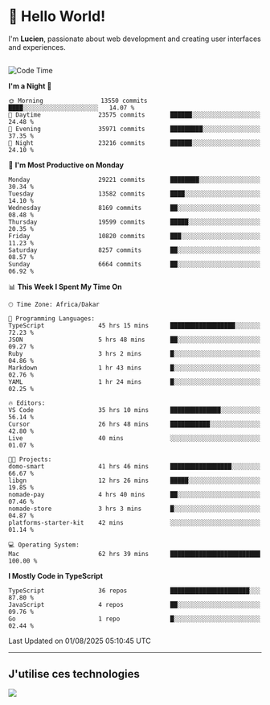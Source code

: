 # 👋 Hello World!

I'm **Lucien**, passionate about web development and creating user interfaces and experiences.

##

<!--START_SECTION:waka-->
![Code Time](http://img.shields.io/badge/Code%20Time-3%2C558%20hrs%2032%20mins-blue)

**I'm a Night 🦉** 

```text
🌞 Morning                13550 commits       ████░░░░░░░░░░░░░░░░░░░░░   14.07 % 
🌆 Daytime                23575 commits       ██████░░░░░░░░░░░░░░░░░░░   24.48 % 
🌃 Evening                35971 commits       █████████░░░░░░░░░░░░░░░░   37.35 % 
🌙 Night                  23216 commits       ██████░░░░░░░░░░░░░░░░░░░   24.10 % 
```
📅 **I'm Most Productive on Monday** 

```text
Monday                   29221 commits       ████████░░░░░░░░░░░░░░░░░   30.34 % 
Tuesday                  13582 commits       ████░░░░░░░░░░░░░░░░░░░░░   14.10 % 
Wednesday                8169 commits        ██░░░░░░░░░░░░░░░░░░░░░░░   08.48 % 
Thursday                 19599 commits       █████░░░░░░░░░░░░░░░░░░░░   20.35 % 
Friday                   10820 commits       ███░░░░░░░░░░░░░░░░░░░░░░   11.23 % 
Saturday                 8257 commits        ██░░░░░░░░░░░░░░░░░░░░░░░   08.57 % 
Sunday                   6664 commits        ██░░░░░░░░░░░░░░░░░░░░░░░   06.92 % 
```


📊 **This Week I Spent My Time On** 

```text
🕑︎ Time Zone: Africa/Dakar

💬 Programming Languages: 
TypeScript               45 hrs 15 mins      ██████████████████░░░░░░░   72.23 % 
JSON                     5 hrs 48 mins       ██░░░░░░░░░░░░░░░░░░░░░░░   09.27 % 
Ruby                     3 hrs 2 mins        █░░░░░░░░░░░░░░░░░░░░░░░░   04.86 % 
Markdown                 1 hr 43 mins        █░░░░░░░░░░░░░░░░░░░░░░░░   02.76 % 
YAML                     1 hr 24 mins        █░░░░░░░░░░░░░░░░░░░░░░░░   02.25 % 

🔥 Editors: 
VS Code                  35 hrs 10 mins      ██████████████░░░░░░░░░░░   56.14 % 
Cursor                   26 hrs 48 mins      ███████████░░░░░░░░░░░░░░   42.80 % 
Live                     40 mins             ░░░░░░░░░░░░░░░░░░░░░░░░░   01.07 % 

🐱‍💻 Projects: 
domo-smart               41 hrs 46 mins      █████████████████░░░░░░░░   66.67 % 
libgn                    12 hrs 26 mins      █████░░░░░░░░░░░░░░░░░░░░   19.85 % 
nomade-pay               4 hrs 40 mins       ██░░░░░░░░░░░░░░░░░░░░░░░   07.46 % 
nomade-store             3 hrs 3 mins        █░░░░░░░░░░░░░░░░░░░░░░░░   04.87 % 
platforms-starter-kit    42 mins             ░░░░░░░░░░░░░░░░░░░░░░░░░   01.14 % 

💻 Operating System: 
Mac                      62 hrs 39 mins      █████████████████████████   100.00 % 
```

**I Mostly Code in TypeScript** 

```text
TypeScript               36 repos            ██████████████████████░░░   87.80 % 
JavaScript               4 repos             ██░░░░░░░░░░░░░░░░░░░░░░░   09.76 % 
Go                       1 repo              █░░░░░░░░░░░░░░░░░░░░░░░░   02.44 % 
```




 Last Updated on 01/08/2025 05:10:45 UTC
<!--END_SECTION:waka-->
---

## J'utilise ces technologies

<p align="left">
  <a href="https://skillicons.dev">
    <img src="https://skillicons.dev/icons?i=ts,js,go,ruby,css,scss,tailwind,react,vite,nextjs,docker,figma,ableton" />
  </a>
</p>

